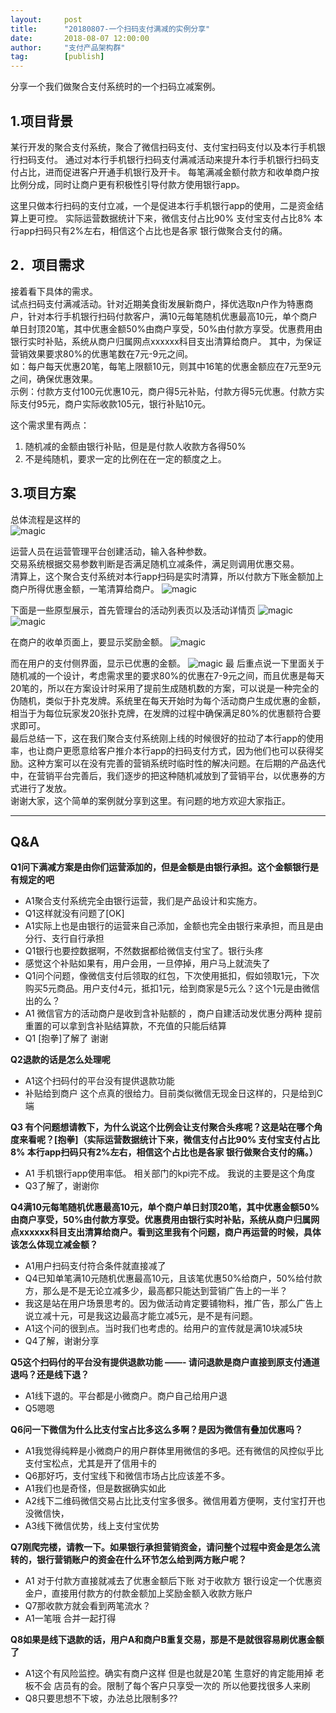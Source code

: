 ```yaml
---  
layout:     post   
title:      "20180807-一个扫码支付满减的实例分享"  
date:       2018-08-07 12:00:00  
author:     "支付产品架构群"  
tag:		[publish] 
--- 
```


分享一个我们做聚合支付系统时的一个扫码立减案例。

## 1.项目背景

某行开发的聚合支付系统，聚合了微信扫码支付、支付宝扫码支付以及本行手机银行扫码支付。
通过对本行手机银行扫码支付满减活动来提升本行手机银行扫码支付占比，进而促进客户开通手机银行及开卡。
每笔满减金额付款方和收单商户按比例分成，同时让商户更有积极性引导付款方使用银行app。 

这里只做本行扫码的支付立减，一个是促进本行手机银行app的使用，二是资金结算上更可控。
实际运营数据统计下来，微信支付占比90% 支付宝支付占比8% 本行app扫码只有2%左右，相信这个占比也是各家 银行做聚合支付的痛。

## 2．项目需求

接着看下具体的需求。  
试点扫码支付满减活动。针对近期美食街发展新商户，择优选取n户作为特惠商户，针对本行手机银行扫码付款客户，满10元每笔随机优惠最高10元，单个商户单日封顶20笔，其中优惠金额50%由商户享受，50%由付款方享受。优惠费用由银行实时补贴，系统从商户归属网点xxxxxx科目支出清算给商户。
其中，为保证营销效果要求80%的优惠笔数在7元-9元之间。  
如：每户每天优惠20笔，每笔上限额10元，则其中16笔的优惠金额应在7元至9元之间，确保优惠效果。  
示例：付款方支付100元优惠10元，商户得5元补贴，付款方得5元优惠。付款方实际支付95元，商户实际收款105元，银行补贴10元。  

这个需求里有两点：
1. 随机减的金额由银行补贴，但是是付款人收款方各得50%   
2. 不是纯随机，要求一定的比例在在一定的额度之上。 

## 3.项目方案

总体流程是这样的  
![magic](http://static.cocolian.cn/img/201808/20180807_173340.png)

运营人员在运营管理平台创建活动，输入各种参数。  
交易系统根据交易参数判断是否满足随机立减条件，满足则调用优惠交易。  
清算上，这个聚合支付系统对本行app扫码是实时清算，所以付款方下账金额加上商户所得优惠金额，一笔清算给商户。
 ![magic](http://static.cocolian.cn/img/201808/20180807_173658.png)

 下面是一些原型展示，首先管理台的活动列表页以及活动详情页
 ![magic](http://static.cocolian.cn/img/201808/20180807_173739.png)
 ![magic](http://static.cocolian.cn/img/201808/20180807_173747.png)
 
 在商户的收单页面上，要显示奖励金额。
 ![magic](http://static.cocolian.cn/img/201808/20180807_173814.png)
 
 而在用户的支付侧界面，显示已优惠的金额。
 ![magic](http://static.cocolian.cn/img/201808/20180807_173836.png)
最
后重点说一下里面关于随机减的一个设计，考虑需求里的要求80%的优惠在7-9元之间，而且优惠是每天20笔的，所以在方案设计时采用了提前生成随机数的方案，可以说是一种完全的伪随机，类似于扑克发牌。系统里在每天开始时为每个活动商户生成优惠的金额，相当于为每位玩家发20张扑克牌，在发牌的过程中确保满足80%的优惠额符合要求即可。  
最后总结一下，这在我们聚合支付系统刚上线的时候很好的拉动了本行app的使用率，也让商户更愿意给客户推介本行app的扫码支付方式，因为他们也可以获得奖励。这种方案可以在没有完善的营销系统时临时性的解决问题。在后期的产品迭代中，在营销平台完善后，我们逐步的把这种随机减放到了营销平台，以优惠券的方式进行了发放。  
谢谢大家，这个简单的案例就分享到这里。有问题的地方欢迎大家指正。

---

## Q&A

**Q1问下满减方案是由你们运营添加的，但是金额是由银行承担。这个金额银行是有规定的吧**
- A1聚合支付系统完全由银行运营，我们是产品设计和实施方。
- Q1这样就没有问题了[OK]
- A1实际上也是由银行的运营来自己添加，金额也完全由银行来承担，而且是由分行、支行自行承担
- Q1银行也要控数据啊，不然数据都给微信支付宝了。银行头疼
- 感觉这个补贴如果有，用户会用，一旦停掉，用户马上就流失了
- Q1问个问题，像微信支付后领取的红包，下次使用抵扣，假如领取1元，下次购买5元商品。用户支付4元，抵扣1元，给到商家是5元么？这个1元是由微信出的么？
- A1 微信官方的活动商户是收到含补贴额的 ，商户自建活动发优惠分两种 提前重置的可以拿到含补贴结算款，不充值的只能后结算
- Q1 [抱拳]了解了 谢谢

**Q2退款的话是怎么处理呢**
- A1这个扫码付的平台没有提供退款功能
- 补贴给到商户 这个点真的很给力。目前类似微信无现金日这样的，只是给到C端

**Q3 有个问题想请教下，为什么说这个比例会让支付聚合头疼呢？这是站在哪个角度来看呢？[抱拳]（实际运营数据统计下来，微信支付占比90% 支付宝支付占比8% 本行app扫码只有2%左右，相信这个占比也是各家 银行做聚合支付的痛。）**
- A1 手机银行app使用率低。 相关部门的kpi完不成。 我说的主要是这个角度
- Q3了解了，谢谢你

**Q4满10元每笔随机优惠最高10元，单个商户单日封顶20笔，其中优惠金额50%由商户享受，50%由付款方享受。优惠费用由银行实时补贴，系统从商户归属网点xxxxxx科目支出清算给商户。看到这里我有个问题，商户再运营的时候，具体该怎么体现立减金额？**
- A1用户扫码支付符合条件就直接减了
- Q4已知单笔满10元随机优惠最高10元，且该笔优惠50%给商户，50%给付款方，那么是不是无论立减多少，最高都只能达到营销广告上的一半？
- 我这是站在用户场景思考的。因为做活动肯定要铺物料，推广告，那么广告上说立减十元，可是我这边最高才能立减5元，是不是有问题。
- A1这个问的很到点。当时我们也考虑的。给用户的宣传就是满10块减5块
- Q4了解，谢谢分享

**Q5这个扫码付的平台没有提供退款功能 ——- 请问退款是商户直接到原支付通道退吗？还是线下退？**
- A1线下退的。平台都是小微商户。商户自己给用户退
- Q5嗯嗯

**Q6问一下微信为什么比支付宝占比多这么多啊？是因为微信有叠加优惠吗？**
- A1我觉得纯粹是小微商户的用户群体里用微信的多吧。还有微信的风控似乎比支付宝松点，尤其是开了信用卡的
- Q6那好巧，支付宝线下和微信市场占比应该差不多。
- A1我们也是奇怪，但是数据确实如此
- A2线下二维码微信交易占比比支付宝多很多。微信用着方便啊，支付宝打开也没微信快，
- A3线下微信优势，线上支付宝优势

**Q7刚爬完楼，请教一下。如果银行承担营销资金，请问整个过程中资金是怎么流转的，银行营销账户的资金在什么环节怎么给到两方账户呢？**
- A1 对于付款方直接就减去了优惠金额后下账 对于收款方 银行设定一个优惠资金户，直接用付款方的付款金额加上奖励金额入收款方账户
- Q7那收款方就会看到两笔流水？
- A1一笔哦 合并一起打得

**Q8如果是线下退款的话，用户A和商户B重复交易，那是不是就很容易刷优惠金额了**
- A1这个有风险监控。确实有商户这样 但是也就是20笔 生意好的肯定能用掉 老板不会 店员有的会。限制了每个客户只享受一次的 所以他要找很多人来刷
- Q8只要思想不下坡，办法总比限制多??
